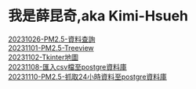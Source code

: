 # 我是薛昆奇,aka Kimi-Hsueh

[20231026-PM2.5-資料查詢](https://github.com/roberthsu2003/__11209python_school__/tree/main/%E5%AD%B8%E5%93%A1%E8%B3%87%E6%96%99/%E8%96%9B%E6%98%86%E5%A5%87/20231026_homework)<br>
[20231101-PM2.5-Treeview](https://github.com/roberthsu2003/__11209python_school__/tree/main/%E5%AD%B8%E5%93%A1%E8%B3%87%E6%96%99/%E8%96%9B%E6%98%86%E5%A5%87/20231101-homework)<br>
[20231102-Tkinter地圖](https://github.com/Kimi-Hsueh/__11209python_school__/tree/main/%E5%AD%B8%E5%93%A1%E8%B3%87%E6%96%99/%E8%96%9B%E6%98%86%E5%A5%87/20231102-map)<br>
[20231108-匯入csv檔至postgre資料庫](https://github.com/Kimi-Hsueh/__11209python_school__/blob/main/%E5%AD%B8%E5%93%A1%E8%B3%87%E6%96%99/%E8%96%9B%E6%98%86%E5%A5%87/20231108-homework/homework.ipynb)<br>
[20231110-PM2.5-抓取24小時資料至postgre資料庫](https://github.com/Kimi-Hsueh/__11209python_school__/blob/main/%E5%AD%B8%E5%93%A1%E8%B3%87%E6%96%99/%E8%96%9B%E6%98%86%E5%A5%87/20231110-homework/index.py)<br>
